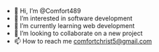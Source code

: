 - 👋 Hi, I’m @Comfort489
- 👀 I’m interested in  software development
- 🌱 I’m currently learning  web development
- 💞️ I’m looking to collaborate on a new project
- 📫 How to reach me comfortchrist5@gmail.com

<!---
Comfort489/Comfort489 is a ✨ special ✨ repository because its `README.md` (this file) appears on your GitHub profile.
You can click the Preview link to take a look at your changes.
--->
